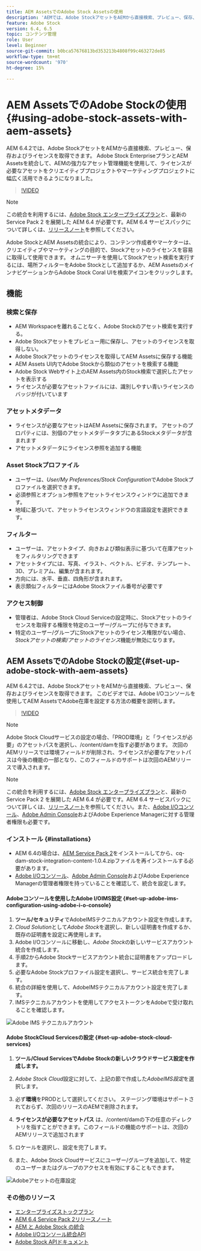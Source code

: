 ```yaml
---
title: AEM AssetsでのAdobe Stock Assetsの使用
description: 'AEMでは、Adobe StockアセットをAEMから直接検索、プレビュー、保存、ライセンスを取得できます。 Adobe Stock EnterpriseプランとAEM Assetsを統合して、AEMの強力なアセット管理機能を使用して、ライセンスが必要なアセットをクリエイティブプロジェクトやマーケティングプロジェクトに幅広く活用できるようになりました。 '
feature: Adobe Stock
version: 6.4, 6.5
topic: コンテンツ管理
role: User
level: Beginner
source-git-commit: b0bca57676813bd353213b4808f99c463272de85
workflow-type: tm+mt
source-wordcount: '970'
ht-degree: 15%

---
```



# AEM AssetsでのAdobe Stockの使用{#using-adobe-stock-assets-with-aem-assets}

AEM 6.4.2では、Adobe StockアセットをAEMから直接検索、プレビュー、保存およびライセンスを取得できます。 Adobe Stock EnterpriseプランとAEM Assetsを統合して、AEMの強力なアセット管理機能を使用して、ライセンスが必要なアセットをクリエイティブプロジェクトやマーケティングプロジェクトに幅広く活用できるようになりました。

>[!VIDEO](https://video.tv.adobe.com/v/24678/?quality=9&learn=on)

>[!NOTE]
>
>この統合を利用するには、[Adobe Stock エンタープライズプラン](https://landing.adobe.com/en/na/products/creative-cloud/ctir-4625-stock-for-enterprise/index.html)と、最新の Service Pack 2 を展開した AEM 6.4 が必要です。AEM 6.4 サービスパックについて詳しくは、[リリースノート](https://helpx.adobe.com/jp/experience-manager/6-4/release-notes/sp-release-notes.html)を参照してください。

Adobe StockとAEM Assetsの統合により、コンテンツ作成者やマーケターは、クリエイティブやマーケティングの目的で、Stockアセットのライセンスを容易に取得して使用できます。 オムニサーチを使用してStockアセット検索を実行するには、場所フィルターをAdobe Stockとして追加するか、AEM AssetsのメインナビゲーションからAdobe Stock Coral UIを検索アイコンをクリックします。

## 機能

### 検索と保存

* AEM Workspaceを離れることなく、Adobe Stockのアセット検索を実行する。
* Adobe Stockアセットをプレビュー用に保存し、アセットのライセンスを取得しない。
* Adobe Stockアセットのライセンスを取得してAEM Assetsに保存する機能
* AEM Assets UI内でAdobe Stockから類似のアセットを検索する機能
* Adobe Stock Webサイト上のAEM Assets内のStock検索で選択したアセットを表示する
* ライセンスが必要なアセットファイルには、識別しやすい青いライセンスのバッジが付いています

### アセットメタデータ

* ライセンスが必要なアセットはAEM Assetsに保存されます。 アセットのプロパティには、別個のアセットメタデータタブにあるStockメタデータが含まれます
* アセットメタデータにライセンス参照を追加する機能

### Asset Stockプロファイル

* ユーザーは、*User/My Preferences/Stock Configuration*&#x200B;でAdobe Stockプロファイルを選択できます。
* 必須参照とオプション参照をアセットライセンスウィンドウに追加できます。
* 地域に基づいて、アセットライセンスウィンドウの言語設定を選択できます。

### フィルター

* ユーザーは、アセットタイプ、向きおよび類似表示に基づいて在庫アセットをフィルタリングできます
* アセットタイプには、写真、イラスト、ベクトル、ビデオ、テンプレート、3D、プレミアム、編集が含まれます。
* 方向には、水平、垂直、四角形が含まれます。
* 表示類似フィルターにはAdobe Stockファイル番号が必要です

### アクセス制御

* 管理者は、Adobe Stock Cloud Serviceの設定時に、Stockアセットのライセンスを取得する権限を特定のユーザー/グループに付与できます。
* 特定のユーザー/グループにStockアセットのライセンス権限がない場合、*Stockアセットの検索/アセットのライセンス*&#x200B;機能が無効になります。

## AEM AssetsでのAdobe Stockの設定{#set-up-adobe-stock-with-aem-assets}

AEM 6.4.2では、Adobe StockアセットをAEMから直接検索、プレビュー、保存およびライセンスを取得できます。 このビデオでは、Adobe I/Oコンソールを使用してAEM AssetsでAdobe在庫を設定する方法の概要を説明します。

>[!VIDEO](https://video.tv.adobe.com/v/25043/?quality=12&learn=on)

>[!NOTE]
>
>Adobe Stock Cloudサービスの設定の場合、「PROD環境」と「ライセンスが必要」のアセットパスを選択し、/content/damを指す必要があります。 次回のAEMリリースでは環境フィールドが削除され、ライセンスが必要なアセットパスは今後の機能の一部となり、このフィールドのサポートは次回のAEMリリースで導入されます。

>[!NOTE]
>
>この統合を利用するには、[Adobe Stock エンタープライズプラン](https://landing.adobe.com/en/na/products/creative-cloud/ctir-4625-stock-for-enterprise/index.html)と、最新の Service Pack 2 を展開した AEM 6.4 が必要です。[](https://www.adobeaemcloud.com/content/marketplace/marketplaceProxy.html?packagePath=/content/companies/public/adobe/packages/cq640/AEM-6.4.2.0-Service-Pack)AEM 6.4 サービスパックについて詳しくは、[リリースノート](https://helpx.adobe.com/experience-manager/6-4/release-notes/sp-release-notes.html)を参照してください。また、[Adobe I/Oコンソール](https://console.adobe.io/)、[Adobe Admin Console](https://adminconsole.adobe.com/)およびAdobe Experience Managerに対する管理者権限も必要です。

### インストール {#installations}

* AEM 6.4の場合は、[AEM Service Pack 2](https://www.adobeaemcloud.com/content/marketplace/marketplaceProxy.html?packagePath=/content/companies/public/adobe/packages/cq640/servicepack/AEM-6.4.2.0)をインストールしてから、cq-dam-stock-integration-content-1.0.4.zipファイルを再インストールする必要があります。
* [Adobe I/Oコンソール](https://console.adobe.io/)、[Adobe Admin Console](https://adminconsole.adobe.com/)およびAdobe Experience Managerの管理者権限を持っていることを確認して、統合を設定します。

#### Adobeコンソールを使用したAdobe I/OIMS設定 {#set-up-adobe-ims-configuration-using-adobe-i-o-console}

1. **ツール/セキュリティ**&#x200B;でAdobeIMSテクニカルアカウント設定を作成します。
2. *Cloud Solution*&#x200B;として&#x200B;*Adobe Stock*&#x200B;を選択し、新しい証明書を作成するか、既存の証明書を設定に再使用します。
3. Adobe I/Oコンソールに移動し、*Adobe Stock*&#x200B;の新しいサービスアカウント統合を作成します。
4. 手順2からAdobe Stockサービスアカウント統合に証明書をアップロードします。
5. 必要なAdobe Stockプロファイル設定を選択し、サービス統合を完了します。
6. 統合の詳細を使用して、AdobeIMSテクニカルアカウント設定を完了します。
7. IMSテクニカルアカウントを使用してアクセストークンをAdobeで受け取れることを確認します。

![Adobe IMS テクニカルアカウント](assets/screen_shot_2018-10-22at12219pm.png)

#### Adobe StockCloud Servicesの設定 {#set-up-adobe-stock-cloud-services}

1. **ツール/Cloud ServicesでAdobe Stockの新しいクラウドサービス設定を作成します。**
2. *Adobe Stock Cloud*&#x200B;設定に対して、上記の節で作成した&#x200B;*AdobeIMS設定*&#x200B;を選択します。

3. 必ず&#x200B;**環境**&#x200B;をPRODとして選択してください。 ステージング環境はサポートされておらず、次回のリリースのAEMで削除されます。
4. **ライセンスが必要なアセットパス** は、/content/damの下の任意のディレクトリを指すことができます。このフィールドの機能のサポートは、次回のAEMリリースで追加されます
5. ロケールを選択し、設定を完了します。
6. また、Adobe Stock Cloudサービスにユーザー/グループを追加して、特定のユーザーまたはグループのアクセスを有効にすることもできます。

![Adobeアセットの在庫設定](assets/screen_shot_2018-10-22at12425pm.png)

### その他のリソース

* [エンタープライズストックプラン](https://landing.adobe.com/en/na/products/creative-cloud/ctir-4625-stock-for-enterprise/index.html)
* [AEM 6.4 Service Pack 2リリースノート](https://helpx.adobe.com/experience-manager/6-4/release-notes/sp-release-notes.html)
* [AEM と Adobe Stock の統合](https://helpx.adobe.com/experience-manager/6-5/assets/using/aem-assets-adobe-stock.html#IntegrateAEMandAdobeStock)
* [Adobe I/Oコンソール統合API](https://www.adobe.io/apis/cloudplatform/console/authentication/gettingstarted.html)
* [Adobe Stock APIドキュメント](https://www.adobe.io/apis/creativecloud/stock/docs.html)